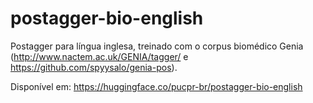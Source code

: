 # postagger-bio-english
Postagger para língua inglesa, treinado com o corpus biomédico Genia (http://www.nactem.ac.uk/GENIA/tagger/ e https://github.com/spyysalo/genia-pos).

Disponível em: https://huggingface.co/pucpr-br/postagger-bio-english

